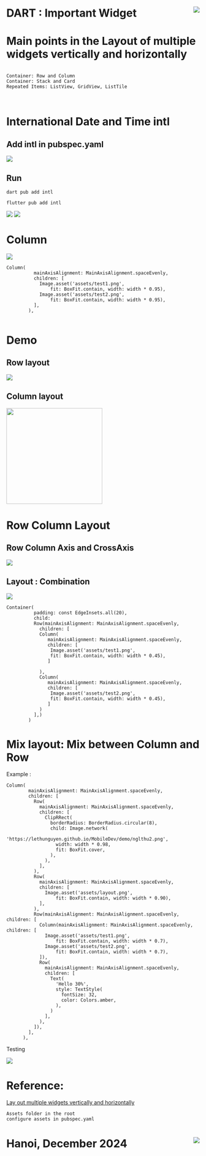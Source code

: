 # DART : Important Widget <img src='https://nglthu.github.io/flutter_docs/demo/nglthu.png' align='right'> 

# Main points in the Layout of multiple widgets vertically and horizontally

```

Container: Row and Column 
Container: Stack and Card
Repeated Items: ListView, GridView, ListTile



```

# International Date and Time intl

## Add intl in pubspec.yaml

<img src="https://nglthu.github.io/flutter_docs/demo/intl.png">


## Run 

```
dart pub add intl

flutter pub add intl

```
<img src="https://nglthu.github.io/flutter_docs/demo/dart_pub_get_intl.png">

<img src="https://nglthu.github.io/flutter_docs/demo/flutter_pub_get_intl.png">

# Column

<img src="https://nglthu.github.io/flutter_docs/demo/test2.png">

```
Column(
          mainAxisAlignment: MainAxisAlignment.spaceEvenly,
          children: [
            Image.asset('assets/test1.png',
                fit: BoxFit.contain, width: width * 0.95),
            Image.asset('assets/test2.png',
                fit: BoxFit.contain, width: width * 0.95),
          ],
        ),


```

# Demo
## Row layout

<img src="https://nglthu.github.io/flutter_docs/demo/row_columndemo.png">

## Column layout

<img src="https://nglthu.github.io/flutter_docs/demo/android_demo.png" width =250>

# Row Column Layout

## Row Column Axis and CrossAxis

<img src="https://nglthu.github.io/flutter_docs/demo/row_colum_axis.png">

## Layout : Combination

<img src="https://nglthu.github.io/flutter_docs/demo/layout_row_column.png">



```
Container(
          padding: const EdgeInsets.all(20),
          child:
          Row(mainAxisAlignment: MainAxisAlignment.spaceEvenly,
            children: [
            Column(
               mainAxisAlignment: MainAxisAlignment.spaceEvenly,
               children: [
                Image.asset('assets/test1.png',
                fit: BoxFit.contain, width: width * 0.45),
               ]
              
            ),
            Column(
               mainAxisAlignment: MainAxisAlignment.spaceEvenly,
               children: [
                Image.asset('assets/test2.png',
                fit: BoxFit.contain, width: width * 0.45),
               ]
            )
          ],)
        )

```
# Mix layout: Mix between Column and Row

Example :

```
Column(
        mainAxisAlignment: MainAxisAlignment.spaceEvenly,
        children: [
          Row(
            mainAxisAlignment: MainAxisAlignment.spaceEvenly,
            children: [
              ClipRRect(
                borderRadius: BorderRadius.circular(8),
                child: Image.network(
                  'https://lethunguyen.github.io/MobileDev/demo/nglthu2.png',
                  width: width * 0.98,
                  fit: BoxFit.cover,
                ),
              ),
            ],
          ),
          Row(
            mainAxisAlignment: MainAxisAlignment.spaceEvenly,
            children: [
              Image.asset('assets/layout.png',
                  fit: BoxFit.contain, width: width * 0.90),
            ],
          ),
          Row(mainAxisAlignment: MainAxisAlignment.spaceEvenly, children: [
            Column(mainAxisAlignment: MainAxisAlignment.spaceEvenly, children: [
              Image.asset('assets/test1.png',
                  fit: BoxFit.contain, width: width * 0.7),
              Image.asset('assets/test2.png',
                  fit: BoxFit.contain, width: width * 0.7),
            ]),
            Row(
              mainAxisAlignment: MainAxisAlignment.spaceEvenly,
              children: [
                Text(
                  'Hello 30%',
                  style: TextStyle(
                    fontSize: 32,
                    color: Colors.amber,
                  ),
                )
              ],
            ),
          ]),
        ],
      ),

```
Testing

<img src="https://nglthu.github.io/flutter_docs/demo/mixLayout.png">

# Reference:

[Lay out multiple widgets vertically and horizontally](https://docs.flutter.dev/ui/layout#)

```
Assets folder in the root
configure assets in pubspec.yaml
```




# Hanoi, December 2024 <img src='https://nglthu.github.io/flutter_docs/demo/logo.png' align='right'> 

